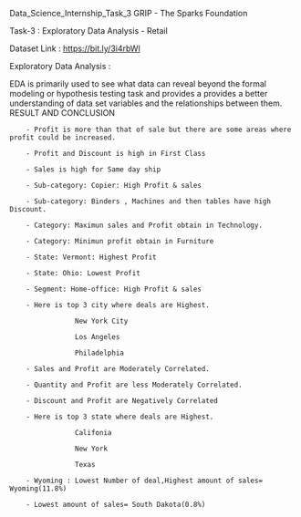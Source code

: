 Data_Science_Internship_Task_3
GRIP - The Sparks Foundation

Task-3 : Exploratory Data Analysis - Retail

Dataset Link : https://bit.ly/3i4rbWl

Exploratory Data Analysis :

  EDA is primarily used to see what data can reveal beyond the formal modeling or hypothesis testing task and provides a provides a better understanding of data set variables       and the relationships between them.
RESULT AND CONCLUSION

        - Profit is more than that of sale but there are some areas where profit could be increased.

        - Profit and Discount is high in First Class

        - Sales is high for Same day ship

        - Sub-category: Copier: High Profit & sales

        - Sub-category: Binders , Machines and then tables have high Discount.

        - Category: Maximun sales and Profit obtain in Technology.

        - Category: Minimun profit obtain in Furniture

        - State: Vermont: Highest Profit

        - State: Ohio: Lowest Profit

        - Segment: Home-office: High Profit & sales

        - Here is top 3 city where deals are Highest.

                    New York City

                    Los Angeles

                    Philadelphia

        - Sales and Profit are Moderately Correlated.

        - Quantity and Profit are less Moderately Correlated.

        - Discount and Profit are Negatively Correlated

        - Here is top 3 state where deals are Highest.

                    Califonia

                    New York

                    Texas

        - Wyoming : Lowest Number of deal,Highest amount of sales= Wyoming(11.8%)

        - Lowest amount of sales= South Dakota(0.8%) 
